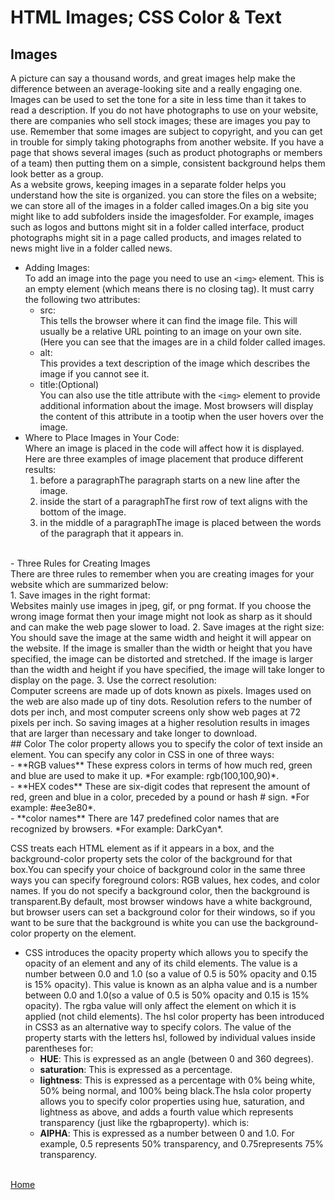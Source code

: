 # HTML Images; CSS Color & Text
<!-- Chapter 5: “Images” (pp.94-125) -->
## Images
A picture can say a thousand words, and great images help make the difference between an average-looking site and a really engaging one.<br />
Images can be used to set the tone for a site in less time than it takes to read a description. If you do not have photographs to use on your website, there are companies who sell stock images; these are images you pay to use. Remember that some images are subject to copyright, and you can get in trouble for simply taking photographs from another website. If you have a page that shows several images (such as product photographs or members of a team) then putting them on a simple, consistent background helps them look better as a group.<br />
As a website grows, keeping images in a separate folder helps you understand how the site is organized. you can store the files on a website; we can store all of the images in a folder called images.On a big site you might like to add subfolders inside the imagesfolder. For example, images such as logos and buttons might sit in a folder called interface, product photographs might sit in a page called products, and images related to news might live in a folder called news.<br />
- Adding Images:<br />
To add an image into the page 
you need to use an ```<img>``` element. This is an empty element (which means there is no closing tag). It must carry the following two attributes:<br />
    - src:<br />
        This tells the browser where it can find the image file. This will usually be a relative URL pointing to an image on your own site. (Here you can see that the images are in a child folder called images. 
    - alt:<br />
        This provides a text description of the image which describes the image if you cannot see it.
    - title:(Optional)<br />
    You can also use the title attribute with the ```<img>``` element to provide additional information about the image. Most browsers will display the content of this attribute in a tootip when the user hovers over the image.
- Where to Place Images in Your Code:<br />
Where an image is placed in the code will affect how it is displayed. Here are three examples of image placement that produce different results:<br />
    1. before a paragraphThe paragraph starts on a new line after the image.
    2. inside the start of a paragraphThe first row of text aligns with the bottom of the image.
    3. in the middle of a paragraphThe image is placed between the words of the paragraph that it appears in.
<br />
- Three Rules for Creating Images<br />
There are three rules to remember when you are creating images for your website which are summarized below:<br />
    1. Save images in the right format:<br />
    Websites mainly use images in jpeg, gif, or png format. If you choose the wrong image format then your image might not look as sharp as it should and can make the web page slower to load.
    2. Save images at the right size:<br />
    You should save the image at the same width and height it will appear on the website. If the image is smaller than the width or height that you have specified, the image can be distorted and stretched. If the image is larger than the width and height if you have specified, the image will take longer to display on the page.
    3. Use the correct resolution:<br />
    Computer screens are made up of dots known as pixels. Images used on the web are also made up of tiny dots. Resolution refers to the number of dots per inch, and most computer screens only show web pages at 72 pixels per inch. So saving images at a higher resolution results in images that are larger than necessary and take longer to download.
<br />
<!-- Chapter 11: “Color” (pp.246-263) -->
## Color
The color property allows you to specify the color of text inside an element. You can specify any color in CSS in one of three ways:<br />
  - **RGB values** These express colors in terms of how much red, green and blue are used to make it up. *For example: rgb(100,100,90)*.<br />
  - **HEX codes** These are six-digit codes that represent the amount of red, green and blue in a color, preceded by a pound or hash # sign. *For example: #ee3e80*.<br />
  - **color names** There are 147 predefined color names that are recognized by browsers. *For example: DarkCyan*.<br />

CSS treats each HTML element as if it appears in a box, and the background-color property sets the color of the background for that box.You can specify your choice of background color in the same three ways you can specify foreground colors: RGB values, hex codes, and color names. If you do not specify a background color, then the background is transparent.By default, most browser windows have a white background, but browser users can set a background color for their windows, so if you want to be sure that the background is white you can use the background-color property on the <body> element.<br />


- CSS introduces the opacity property which allows you to specify the opacity of an element and any of its child elements. The value is a number between 0.0 and 1.0 (so a value of 0.5 is 50% opacity and 0.15 is 15% opacity). This value is known as an alpha value and is a number between 0.0 and 1.0(so a value of 0.5 is 50% opacity and 0.15 is 15% opacity). The rgba value will only affect the element on which it is applied (not child elements). The hsl color property has been introduced in CSS3 as an alternative way to specify colors. The value of the property starts with the letters hsl, followed by individual values inside parentheses for:<br />
  - **HUE**: This is expressed as an angle (between 0 and 360 degrees).<br />
  - **saturation**: This is expressed as a percentage.<br />
  - **lightness**: This is expressed as a percentage with 0% being white, 50% being normal, and 100% being black.The hsla color property allows you to specify color properties     using hue, saturation, and lightness as above, and adds a fourth value which represents transparency (just like   the rgbaproperty). which is:<br />
  - **AlPHA**: This is expressed as a number between 0 and 1.0. For example, 0.5 represents 50% transparency, and 0.75represents 75% transparency.
  <br />
  

[Home]( https://kztahat.github.io/reading-notes/)